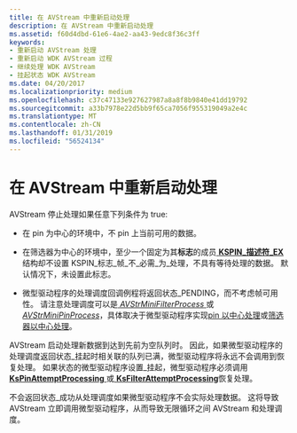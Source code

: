 ```yaml
---
title: 在 AVStream 中重新启动处理
description: 在 AVStream 中重新启动处理
ms.assetid: f60d4dbd-61e6-4ae2-aa43-9edc8f36c3ff
keywords:
- 重新启动 AVStream 处理
- 重新启动 WDK AVStream 过程
- 继续处理 WDK AVStream
- 挂起状态 WDK AVStream
ms.date: 04/20/2017
ms.localizationpriority: medium
ms.openlocfilehash: c37c47133e927627987a8a8f8b9840e41dd19792
ms.sourcegitcommit: a33b7978e22d5bb9f65ca7056f955319049a2e4c
ms.translationtype: MT
ms.contentlocale: zh-CN
ms.lasthandoff: 01/31/2019
ms.locfileid: "56524134"
---
```

# <a name="restarting-processing-in-avstream"></a>在 AVStream 中重新启动处理





AVStream 停止处理如果任意下列条件为 true:

-   在 pin 为中心的环境中，不 pin 上当前可用的数据。

-   在筛选器为中心的环境中，至少一个固定为其**标志**的成员[ **KSPIN\_描述符\_EX** ](https://msdn.microsoft.com/library/windows/hardware/ff563534)结构却不设置 KSPIN\_标志\_帧\_不\_必需\_为\_处理，不具有等待处理的数据。 默认情况下，未设置此标志。

-   微型驱动程序的处理调度回调例程将返回状态\_PENDING，而不考虑帧可用性。 请注意处理调度可以是[ *AVStrMiniFilterProcess* ](https://msdn.microsoft.com/library/windows/hardware/ff556315)或[ *AVStrMiniPinProcess*](https://msdn.microsoft.com/library/windows/hardware/ff556351)，具体取决于微型驱动程序实现[pin 以中心处理](pin-centric-processing.md)或[筛选器以中心处理](filter-centric-processing.md)。

AVStream 启动处理新数据到达到先前为空队列时。 因此，如果微型驱动程序的处理调度返回状态\_挂起时相关联的队列已满，微型驱动程序将永远不会调用到恢复处理。 如果状态的微型驱动程序设置\_挂起，微型驱动程序必须调用[ **KsPinAttemptProcessing** ](https://msdn.microsoft.com/library/windows/hardware/ff563494)或[ **KsFilterAttemptProcessing**](https://msdn.microsoft.com/library/windows/hardware/ff562527)恢复处理。

不会返回状态\_成功从处理调度如果微型驱动程序不会实际处理数据。 这将导致 AVStream 立即调用微型驱动程序，从而导致无限循环之间 AVStream 和处理调度。

 

 




